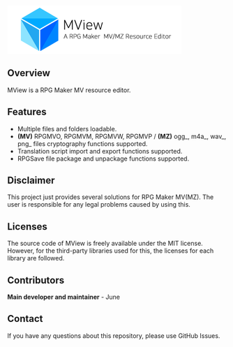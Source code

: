 ![Title](./img/title.png)
## Overview
MView is a RPG Maker MV resource editor.

## Features
 * Multiple files and folders loadable.
 * **(MV)** RPGMVO, RPGMVM, RPGMVW, RPGMVP / **(MZ)** ogg_, m4a_, wav_, png_ files cryptography functions supported.
 * Translation script import and export functions supported.
 * RPGSave file package and unpackage functions supported.
 
## Disclaimer
This project just provides several solutions for RPG Maker MV(MZ). The user is responsible for any legal problems caused by using this.

## Licenses
The source code of MView is freely available under the MIT license. However, for the third-party libraries used for this, the licenses for each library are followed.

## Contributors
**Main developer and maintainer** - June

## Contact
If you have any questions about this repository, please use GitHub Issues.
